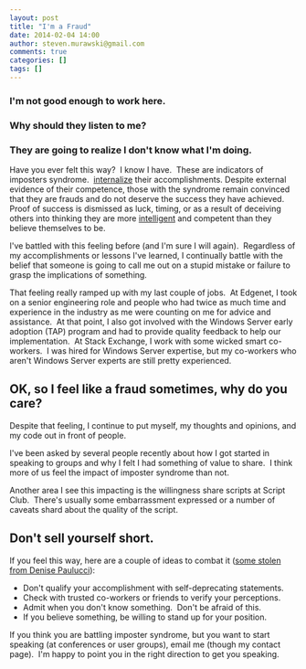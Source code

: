 ```yaml
---
layout: post
title: "I'm a Fraud"
date: 2014-02-04 14:00
author: steven.murawski@gmail.com
comments: true
categories: []
tags: []
---
```



### I'm not good enough to work here.



### Why should they listen to me?



### They are going to realize I don't know what I'm doing.



Have you ever felt this way?&nbsp; I know I have.&nbsp; These are indicators of imposters syndrome.&nbsp; [internalize](http://en.wikipedia.org/wiki/Internalize) their accomplishments. Despite external evidence of their competence, those with the syndrome remain convinced that they are frauds and do not deserve the success they have achieved. Proof of success is dismissed as luck, timing, or as a result of deceiving others into thinking they are more [intelligent](http://en.wikipedia.org/wiki/Intelligent) and competent than they believe themselves to be.




I've battled with this&nbsp;feeling before (and I'm sure I will again).&nbsp; Regardless of my accomplishments or lessons I've learned, I continually battle with the belief that someone is going to call me out on a stupid mistake or failure to grasp the implications of something.


That feeling really ramped up with my last couple of jobs.&nbsp; At Edgenet, I took on a senior engineering role and people who had twice&nbsp;as much time and experience in the industry as&nbsp;me were counting on me for advice and assistance.&nbsp; At that point, I also got involved with the Windows Server early adoption (TAP) program and had to provide quality feedback to help our implementation.&nbsp;&nbsp;At Stack Exchange, I work with some wicked smart co-workers.&nbsp; I was hired for Windows Server expertise, but my co-workers who aren't Windows Server experts are still pretty experienced.&nbsp;


## OK, so I feel like a fraud sometimes, why do you care?



Despite that feeling, I continue to put myself, my thoughts and opinions, and my code out in front of people.


I've been asked by several people recently about how I got started in speaking to groups and why I felt I had something of value to share.&nbsp; I think more of us feel the impact of imposter syndrome than not.


Another area I see this impacting is the willingness share scripts at Script Club.&nbsp; There's usually some embarrassment expressed or a number of caveats shard about the quality of the script.


## Don't sell yourself short.



If you feel this way, here are a couple of&nbsp;ideas to combat it (<a href="http://puppetlabs.com/podcasts/denise-paolucci-impostor-syndrome?utm_source=feedburner&amp;utm_medium=feed&amp;utm_campaign=Feed%3A+PuppetLabs+%28Puppet+Labs%29" target="_blank">some stolen from Denise Paulucci</a>):


*   Don't qualify your accomplishment with self-deprecating statements.
*   Check with trusted co-workers or friends to verify your perceptions.
*   Admit when you don't know&nbsp;something.&nbsp; Don't be afraid of this.
*   If you believe something, be willing to stand up for your position.

If you think you are&nbsp;battling imposter syndrome, but you want to start speaking (at conferences or user groups), email me (though my contact page).&nbsp; I'm happy to point you in the right direction to get you speaking.


 

